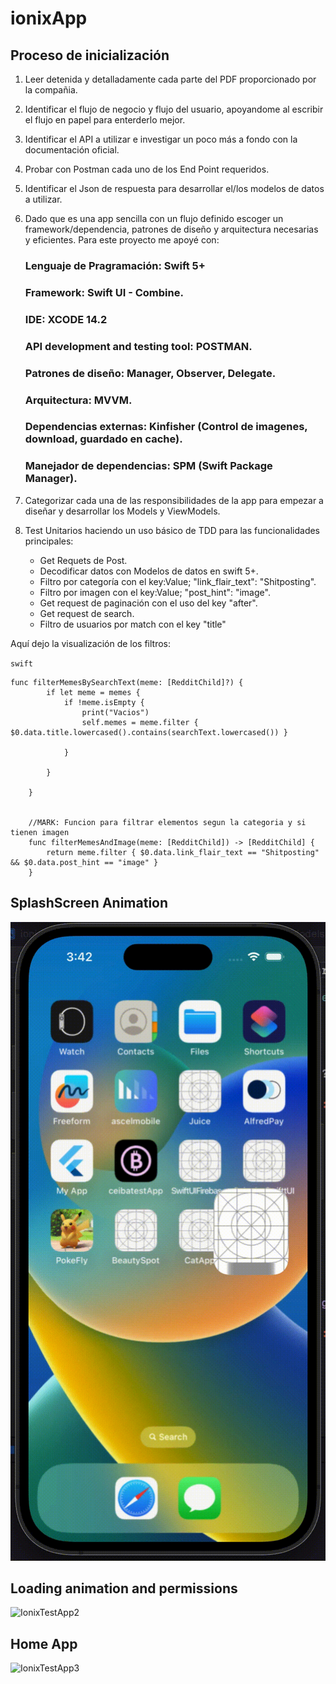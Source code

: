 # ionixApp


Proceso de inicialización
---------------


1. Leer detenida y detalladamente cada parte del PDF proporcionado por la compañia.
2. Identificar el flujo de negocio y flujo del usuario, apoyandome al escribir el flujo en papel para enterderlo mejor.
3. Identificar el API a utilizar e investigar un poco más a fondo con la documentación oficial.
4. Probar con Postman cada uno de los End Point requeridos.
5. Identificar el Json de respuesta para desarrollar el/los modelos de datos a utilizar.
6. Dado que es una app sencilla con un flujo definido escoger un framework/dependencia, patrones de diseño y arquitectura necesarias y eficientes. Para este proyecto me apoyé con: 
    
    ### Lenguaje de Pragramación: Swift 5+
    ### Framework: Swift UI - Combine.
    ### IDE: XCODE 14.2
    ### API development and testing tool:  POSTMAN.
    ### Patrones de diseño: Manager, Observer, Delegate.
    ### Arquitectura: MVVM.
    ### Dependencias externas: Kinfisher (Control de imagenes, download, guardado en cache).
    ### Manejador de dependencias: SPM (Swift Package Manager).
    
7. Categorizar cada una de las responsibilidades de la app para empezar a diseñar y desarrollar los Models y ViewModels.
8. Test Unitarios haciendo un uso básico de TDD para las funcionalidades principales:
    - Get Requets de Post.
    - Decodificar datos con Modelos de datos en swift 5+.
    - Filtro por categoría con el key:Value; "link_flair_text": "Shitposting".
    - Filtro por imagen con el key:Value; "post_hint": "image".
    - Get request de paginación con el uso del key "after".
    - Get request de search.
    - Filtro de usuarios por match con el key "title"
    
Aquí dejo la visualización de los filtros:

`swift`
``` 
func filterMemesBySearchText(meme: [RedditChild]?) {
        if let meme = memes {
            if !meme.isEmpty {
                print("Vacios")
                self.memes = meme.filter { $0.data.title.lowercased().contains(searchText.lowercased()) }

            }

        }
        
    }
    
    
    //MARK: Funcion para filtrar elementos segun la categoria y si tienen imagen
    func filterMemesAndImage(meme: [RedditChild]) -> [RedditChild] {
        return meme.filter { $0.data.link_flair_text == "Shitposting" && $0.data.post_hint == "image" }
    }
```


##  SplashScreen Animation


![IonixTestApp1](https://github.com/angelluiss/ionixApp/blob/master/imagesReadme/ionixgi1.gif)


##  Loading animation and permissions



![IonixTestApp2](https://github.com/angelluiss/ionixApp/blob/master/imagesReadme/ionixgif2.gif)


##  Home App


![IonixTestApp3](https://github.com/angelluiss/ionixApp/blob/master/imagesReadme/ionixgif3.gif)

